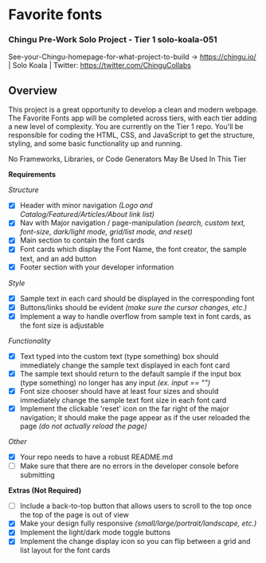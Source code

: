 # Favorite fonts

### Chingu Pre-Work Solo Project - Tier 1 solo-koala-051

See-your-Chingu-homepage-for-what-project-to-build -> https://chingu.io/ | Solo Koala | Twitter: https://twitter.com/ChinguCollabs

## Overview

This project is a great opportunity to develop a clean and modern webpage. The Favorite Fonts app will be completed across tiers, with each tier adding a new level of complexity. You are currently on the Tier 1 repo. You'll be responsible for coding the HTML, CSS, and JavaScript to get the structure, styling, and some basic functionality up and running.

No Frameworks, Libraries, or Code Generators May Be Used In This Tier

**Requirements**

_Structure_

- [x] Header with minor navigation _(Logo and Catalog/Featured/Articles/About link list)_
- [x] Nav with Major navigation / page-manipulation _(search, custom text, font-size, dark/light mode, grid/list mode, and reset)_
- [x] Main section to contain the font cards
- [x] Font cards which display the Font Name, the font creator, the sample text, and an add button
- [x] Footer section with your developer information

_Style_

- [x] Sample text in each card should be displayed in the corresponding font
- [x] Buttons/links should be evident _(make sure the cursor changes, etc.)_
- [x] Implement a way to handle overflow from sample text in font cards, as the font size is adjustable

_Functionality_

- [x] Text typed into the custom text (type something) box should immediately change the sample text displayed in each font card
- [x] The sample text should return to the default sample if the input box (type something) no longer has any input _(ex. input == "")_
- [x] Font size chooser should have at least four sizes and should immediately change the sample text font size in each font card
- [x] Implement the clickable 'reset' icon on the far right of the major navigation; it should make the page appear as if the user reloaded the page _(do not actually reload the page)_

_Other_

- [x] Your repo needs to have a robust README.md
- [ ] Make sure that there are no errors in the developer console before submitting

**Extras (Not Required)**

- [ ] Include a back-to-top button that allows users to scroll to the top once the top of the page is out of view
- [x] Make your design fully responsive _(small/large/portrait/landscape, etc.)_
- [x] Implement the light/dark mode toggle buttons
- [x] Implement the change display icon so you can flip between a grid and list layout for the font cards
